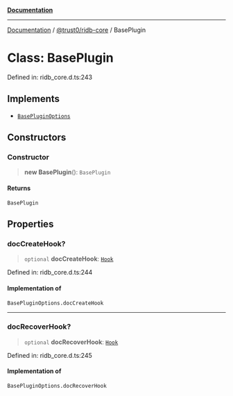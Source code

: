 [**Documentation**](../../../README.md)

***

[Documentation](../../../README.md) / [@trust0/ridb-core](../README.md) / BasePlugin

# Class: BasePlugin

Defined in: ridb\_core.d.ts:243

## Implements

- [`BasePluginOptions`](../type-aliases/BasePluginOptions.md)

## Constructors

### Constructor

> **new BasePlugin**(): `BasePlugin`

#### Returns

`BasePlugin`

## Properties

### docCreateHook?

> `optional` **docCreateHook**: [`Hook`](../type-aliases/Hook.md)

Defined in: ridb\_core.d.ts:244

#### Implementation of

`BasePluginOptions.docCreateHook`

***

### docRecoverHook?

> `optional` **docRecoverHook**: [`Hook`](../type-aliases/Hook.md)

Defined in: ridb\_core.d.ts:245

#### Implementation of

`BasePluginOptions.docRecoverHook`
